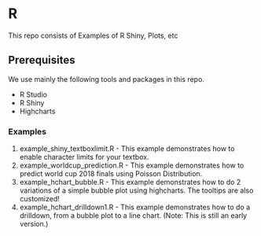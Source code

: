 # R
This repo consists of Examples of R Shiny, Plots, etc

## Prerequisites
We use mainly the following tools and packages in this repo. 
- R Studio
- R Shiny
- Highcharts

### Examples 
1. example_shiny_textboxlimit.R - This example demonstrates how to enable character limits for your textbox.
2. example_worldcup_prediction.R - This example demonstrates how to predict world cup 2018 finals using Poisson Distribution.
3. example_hchart_bubble.R - This example demonstrates how to do 2 variations of a simple bubble plot using highcharts. The tooltips are also customized!
4. example_hchart_drilldown1.R - This example demonstrates how to do a drilldown, from a bubble plot to a line chart. (Note: This is still an early version.)
